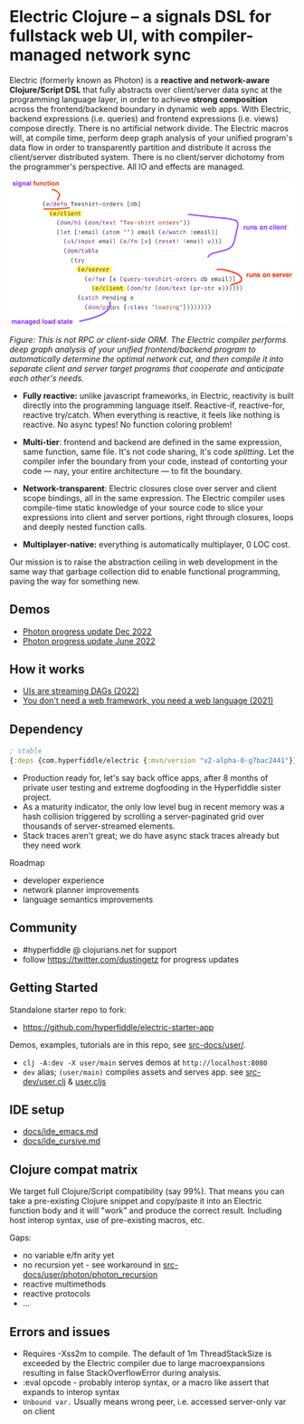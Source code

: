 # Electric Clojure – a signals DSL for fullstack web UI, with compiler-managed network sync

Electric (formerly known as Photon) is a **reactive and network-aware Clojure/Script DSL** that fully abstracts over client/server data sync at the programming language layer, in order to achieve **strong composition** across the frontend/backend boundary in dynamic web apps. With Electric, backend expressions (i.e. queries) and frontend expressions (i.e. views) compose directly. There is no artificial network divide. The Electric macros will, at compile time, perform deep graph analysis of your unified program's data flow in order to transparently partition and distribute it across the client/server distributed system. There is no client/server dichotomy from the programmer's perspective. All IO and effects are managed.

![](docs/electric-explainer-5.png)

*Figure: This is not RPC or client-side ORM. The Electric compiler performs deep graph analysis of your unified frontend/backend program to automatically determine the optimal network cut, and then compile it into separate client and server target programs that cooperate and anticipate each other's needs.*


- **Fully reactive:** unlike javascript frameworks, in Electric, reactivity is built directly into the programming language itself. Reactive-if, reactive-for, reactive try/catch. When everything is reactive, it feels like nothing is reactive. No async types! No function coloring problem!


- **Multi-tier**: frontend and backend are defined in the same expression, same function, same file. It's not code sharing, it's code *splitting*. Let the compiler infer the boundary from your code, instead of contorting your code — nay, your entire architecture — to fit the boundary.


- **Network-transparent**: Electric closures close over server and client scope bindings, all in the same expression. The Electric compiler uses compile-time static knowledge of your source code to slice your expressions into client and server portions, right through closures, loops and deeply nested function calls.


- **Multiplayer-native:** everything is automatically multiplayer, 0 LOC cost.


Our mission is to raise the abstraction ceiling in web development in the same way that garbage collection did to enable functional programming, paving the way for something new.

## Demos
* [Photon progress update Dec 2022](https://hyperfiddle.notion.site/Photon-progress-Dec-2022-5416dda526e24e5ab7ccb7eb48c797ed)
* [Photon progress update June 2022](https://hyperfiddle.notion.site/Photon-progress-June-2022-57aee367c20e45b3b80366d1abe4fbc3)

## How it works
* [UIs are streaming DAGs (2022)](https://hyperfiddle.notion.site/UIs-are-streaming-DAGs-e181461681a8452bb9c7a9f10f507991)
* [You don't need a web framework, you need a web language (2021)](https://hyperfiddle.notion.site/Reactive-Clojure-You-don-t-need-a-web-framework-you-need-a-web-language-44b5bfa526be4af282863f34fa1cfffc)

## Dependency

```clojure
; stable
{:deps {com.hyperfiddle/electric {:mvn/version "v2-alpha-0-g7bac2441"}}}
```

- Production ready for, let's say back office apps, after 8 months of private user testing and extreme dogfooding in the Hyperfiddle sister project.
- As a maturity indicator, the only low level bug in recent memory was a hash collision triggered by scrolling a server-paginated grid over thousands of server-streamed elements.
- Stack traces aren't great; we do have async stack traces already but they need work

Roadmap
* developer experience
* network planner improvements
* language semantics improvements

## Community

* #hyperfiddle @ clojurians.net for support
* follow https://twitter.com/dustingetz for progress updates

## Getting Started

Standalone starter repo to fork:
* https://github.com/hyperfiddle/electric-starter-app

Demos, examples, tutorials are in this repo, see [src-docs/user/](https://github.com/hyperfiddle/photon/tree/master/src-docs/user).

* `clj -A:dev -X user/main` serves demos at `http://localhost:8080`
* `dev` alias;  `(user/main)` compiles assets and serves app. see [src-dev/user.clj](https://github.com/hyperfiddle/photon/blob/master/src-dev/user.clj) & [user.cljs](https://github.com/hyperfiddle/photon/blob/master/src-dev/user.cljs)

## IDE setup

* [docs/ide_emacs.md](docs/ide_emacs.md)
* [docs/ide_cursive.md](docs/ide_cursive.md)

## Clojure compat matrix

We target full Clojure/Script compatibility (say 99%). That means you can take a pre-existing Clojure snippet and copy/paste it into an Electric function body and it will "work" and produce the correct result. Including host interop syntax, use of pre-existing macros, etc.

Gaps:

- no variable e/fn arity yet
- no recursion yet - see workaround in [src-docs/user/photon/photon_recursion](https://github.com/hyperfiddle/electric/blob/master/src-docs/user/photon/photon_recursion.cljc)
- reactive multimethods
- reactive protocols
- ...

## Errors and issues
* Requires -Xss2m to compile. The default of 1m ThreadStackSize is exceeded by the Electric compiler due to large macroexpansions resulting in false StackOverflowError during analysis.
* :eval opcode - probably interop syntax, or a macro like assert that expands to interop syntax
* `Unbound var.` Usually means wrong peer, i.e. accessed server-only var on client
